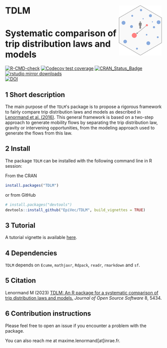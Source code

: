 # __TDLM__ <img src="man/figures/logo.png" align="right" alt="" width="138" />

# Systematic comparison of trip distribution laws and models 

<!-- badges: start -->
[![R-CMD-check](https://github.com/EpiVec/TDLM/workflows/R-CMD-check/badge.svg)](https://github.com/EpiVec/TDLM/actions)
[![Codecov test coverage](https://codecov.io/gh/EpiVec/TDLM/branch/master/graph/badge.svg)](https://app.codecov.io/gh/EpiVec/TDLM?branch=master)
[![CRAN_Status_Badge](https://www.r-pkg.org/badges/version/TDLM)](https://cran.r-project.org/package=TDLM)
[![rstudio mirror downloads](https://cranlogs.r-pkg.org/badges/TDLM)](https://r-pkg.org:443/pkg/TDLM)  
[![DOI](https://joss.theoj.org/papers/10.21105/joss.05434/status.svg)](https://doi.org/10.21105/joss.05434)
<!-- badges: end --> 

## 1 Short description

The main purpose of the `TDLM`'s package is to propose a rigorous framework to 
fairly compare trip distribution laws and models as described in 
[Lenormand et al. (2016)](https://www.sciencedirect.com/science/article/abs/pii/S0966692315002422). 
This general framework is based on a two-step approach to generate mobility flows
by separating the trip distribution law, gravity or intervening opportunities, from 
the modeling approach used to generate the flows from this law.

## 2 Install

The package `TDLM` can be installed with the following command line in R session:

From the CRAN

``` r
install.packages("TDLM")
```

or from GitHub

``` r
# install.packages("devtools")
devtools::install_github("EpiVec/TDLM", build_vignettes = TRUE)
```

## 3 Tutorial

A tutorial vignette is available [here](https://epivec.github.io/TDLM/articles/TDLM.html).

## 4 Dependencies

`TDLM` depends on `Ecume`, `mathjaxr`, `Rdpack`, `readr`, `rmarkdown` and `sf`.

## 5  Citation

Lenormand M (2023) [TDLM: An R package for a systematic comparison of
trip distribution laws and models.](https://joss.theoj.org/papers/10.21105/joss.05434#) *Journal of Open Source Software* 8, 5434.

## 6 Contribution instructions

Please feel free to open an issue if you encounter a problem
with the package.

You can also reach me at maxime.lenormand[at]inrae.fr.

